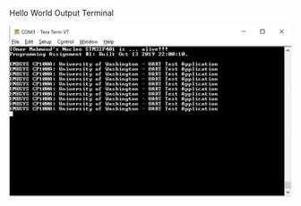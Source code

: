 Hello World Output Terminal

![Output](https://github.com/Thisisme125/embsys100/blob/master/assignment01/images/Hello_World_Screenshot.PNG?raw=true)
